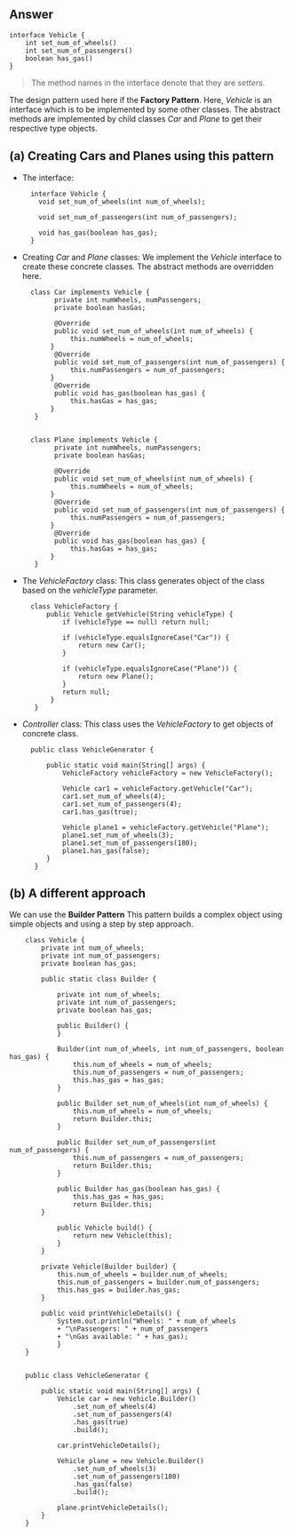 ## Answer
    interface Vehicle {
        int set_num_of_wheels()
        int set_num_of_passengers()
        boolean has_gas()
    }

> The method names in the interface denote that they are *setters*.

The design pattern used here if the **Factory Pattern**. 
Here, *Vehicle* is an interface which is to be implemented by some other classes. 
The abstract methods are implemented by child classes *Car* and *Plane* to get their respective type objects.



## (a) Creating Cars and Planes using this pattern
- The interface:

	    interface Vehicle {  
	      void set_num_of_wheels(int num_of_wheels);  
	      
	      void set_num_of_passengers(int num_of_passengers);  
	      
	      void has_gas(boolean has_gas);  
	    }

- Creating *Car* and *Plane* classes:
We implement the *Vehicle* interface to create these concrete classes. The abstract methods are overridden here. 

		class Car implements Vehicle {  
			  private int numWheels, numPassengers;  
			  private boolean hasGas;
			  
			  @Override  
			  public void set_num_of_wheels(int num_of_wheels) {  
				  this.numWheels = num_of_wheels;  
			 }  
			  @Override  
			  public void set_num_of_passengers(int num_of_passengers) {  
				  this.numPassengers = num_of_passengers;  
			 }  
			  @Override  
			  public void has_gas(boolean has_gas) {  
				  this.hasGas = has_gas;  
			 }
		 }

	
		class Plane implements Vehicle {  
			  private int numWheels, numPassengers;  
			  private boolean hasGas;
			  
			  @Override  
			  public void set_num_of_wheels(int num_of_wheels) {  
				  this.numWheels = num_of_wheels;  
			 }  
			  @Override  
			  public void set_num_of_passengers(int num_of_passengers) {  
				  this.numPassengers = num_of_passengers;  
			 }  
			  @Override  
			  public void has_gas(boolean has_gas) {  
				  this.hasGas = has_gas;  
			 }
		 }

- The *VehicleFactory* class:
This class  generates object of the class based on the *vehicleType* parameter.

		class VehicleFactory {  
			public Vehicle getVehicle(String vehicleType) {  
				if (vehicleType == null) return null;  
			  
				if (vehicleType.equalsIgnoreCase("Car")) {  
					return new Car();  
				}
				  
				if (vehicleType.equalsIgnoreCase("Plane")) {  
					return new Plane();  
				} 
				return null;  
			 }
		 }

- *Controller* class:
This class uses the *VehicleFactory* to get objects of concrete class.

		public class VehicleGenerator {  
		  
			public static void main(String[] args) {  
				VehicleFactory vehicleFactory = new VehicleFactory();  

				Vehicle car1 = vehicleFactory.getVehicle("Car");  
				car1.set_num_of_wheels(4);  
				car1.set_num_of_passengers(4);  
				car1.has_gas(true);  

				Vehicle plane1 = vehicleFactory.getVehicle("Plane");  
				plane1.set_num_of_wheels(3);  
				plane1.set_num_of_passengers(180);  
				plane1.has_gas(false);  
			}
		 }

## (b) A different approach

We can use the **Builder Pattern**
This pattern builds a complex object using simple objects and using a step by step approach.

		class Vehicle {  
			private int num_of_wheels;  
			private int num_of_passengers;  
			private boolean has_gas;  

			public static class Builder {  

				private int num_of_wheels;  
				private int num_of_passengers;  
				private boolean has_gas;  

				public Builder() {  
				}  
				
				Builder(int num_of_wheels, int num_of_passengers, boolean has_gas) {  
					this.num_of_wheels = num_of_wheels;  
					this.num_of_passengers = num_of_passengers;  
					this.has_gas = has_gas;  
				}  
				
				public Builder set_num_of_wheels(int num_of_wheels) {  
					this.num_of_wheels = num_of_wheels;  
					return Builder.this;  
				}  
				
				public Builder set_num_of_passengers(int num_of_passengers) {  
					this.num_of_passengers = num_of_passengers;  
					return Builder.this;  
				}  
				
				public Builder has_gas(boolean has_gas) {  
					this.has_gas = has_gas;  
					return Builder.this;  
			}  
			
				public Vehicle build() {  
					return new Vehicle(this);  
				} 
			}  
			
			private Vehicle(Builder builder) {  
				this.num_of_wheels = builder.num_of_wheels;  
				this.num_of_passengers = builder.num_of_passengers;  
				this.has_gas = builder.has_gas;  
			}  
			
			public void printVehicleDetails() {  
				System.out.println("Wheels: " + num_of_wheels  
				+ "\nPassengers: " + num_of_passengers  
				+ "\nGas available: " + has_gas);  
				}
		}  


		public class VehicleGenerator {  

			public static void main(String[] args) {    
				Vehicle car = new Vehicle.Builder()  
					.set_num_of_wheels(4)  
					.set_num_of_passengers(4)  
					.has_gas(true)  
					.build();  

				car.printVehicleDetails();  

				Vehicle plane = new Vehicle.Builder()  
					.set_num_of_wheels(3)  
					.set_num_of_passengers(180)  
					.has_gas(false)  
					.build();  

				plane.printVehicleDetails();  
			}
		}